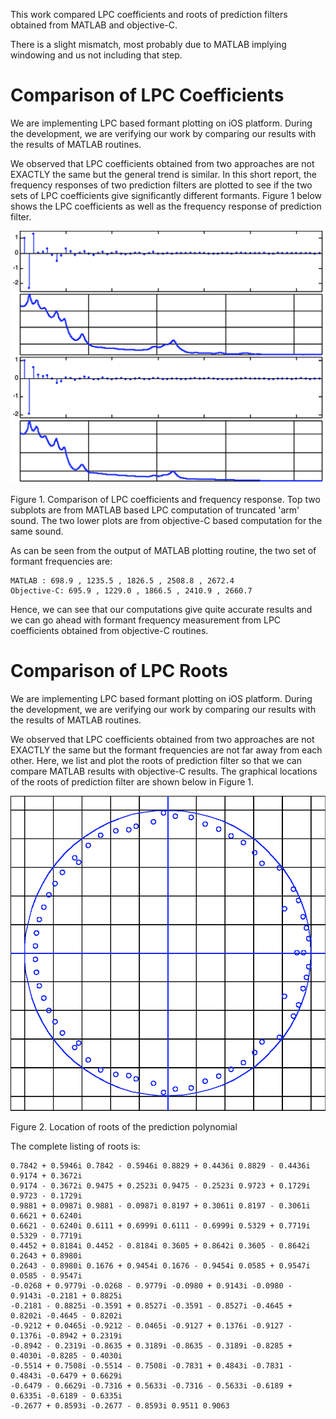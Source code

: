 This work compared LPC coefficients and roots of prediction filters obtained
from MATLAB and objective-C.

There is a slight mismatch, most probably due to MATLAB implying windowing and us
not including that step.

Comparison of LPC Coefficients
==============================

We are implementing LPC based formant plotting on iOS platform. During the
development, we are verifying our work by comparing our results with the results
of MATLAB routines.

We observed that LPC coefficients obtained from two approaches are not EXACTLY
the same but the general trend is similar. In this short report, the frequency
responses of two prediction filters are plotted to see if the two sets of LPC
coefficients give significantly different formants. Figure 1 below shows the LPC
coefficients as well as the frequency response of prediction filter.

![](<compare1.png>)

Figure 1. Comparison of LPC coefficients and frequency response. Top two
subplots are from MATLAB based LPC computation of truncated 'arm' sound. The two
lower plots are from objective-C based computation for the same sound.

As can be seen from the output of MATLAB plotting routine, the two set of
formant frequencies are:

~~~~~~~~~~~~~~~~~~~~~~~~~~~~~~~~~~~~~~~~~~~~~~~~~~~~~~~~~~~~~~~~~~~~~~~~~~~~~~~~
MATLAB : 698.9 , 1235.5 , 1826.5 , 2508.8 , 2672.4  
Objective-C: 695.9 , 1229.0 , 1866.5 , 2410.9 , 2660.7
~~~~~~~~~~~~~~~~~~~~~~~~~~~~~~~~~~~~~~~~~~~~~~~~~~~~~~~~~~~~~~~~~~~~~~~~~~~~~~~~

Hence, we can see that our computations give quite accurate results and we can
go ahead with formant frequency measurement from LPC coefficients obtained from
objective-C routines.

Comparison of LPC Roots
=======================

We are implementing LPC based formant plotting on iOS platform. During the
development, we are verifying our work by comparing our results with the results
of MATLAB routines.

We observed that LPC coefficients obtained from two approaches are not EXACTLY
the same but the formant frequencies are not far away from each other. Here, we
list and plot the roots of prediction filter so that we can compare MATLAB
results with objective-C results. The graphical locations of the roots of
prediction filter are shown below in Figure 1.

![](<compare2.png>)

Figure 2. Location of roots of the prediction polynomial

The complete listing of roots is:

~~~~~~~~~~~~~~~~~~~~~~~~~~~~~~~~~~~~~~~~~~~~~~~~~~~~~~~~~~~~~~~~~~~~~~~~~~~~~~~~
0.7842 + 0.5946i 0.7842 - 0.5946i 0.8829 + 0.4436i 0.8829 - 0.4436i 0.9174 + 0.3672i  
0.9174 - 0.3672i 0.9475 + 0.2523i 0.9475 - 0.2523i 0.9723 + 0.1729i 0.9723 - 0.1729i  
0.9881 + 0.0987i 0.9881 - 0.0987i 0.8197 + 0.3061i 0.8197 - 0.3061i 0.6621 + 0.6240i  
0.6621 - 0.6240i 0.6111 + 0.6999i 0.6111 - 0.6999i 0.5329 + 0.7719i 0.5329 - 0.7719i  
0.4452 + 0.8184i 0.4452 - 0.8184i 0.3605 + 0.8642i 0.3605 - 0.8642i 0.2643 + 0.8980i  
0.2643 - 0.8980i 0.1676 + 0.9454i 0.1676 - 0.9454i 0.0585 + 0.9547i 0.0585 - 0.9547i  
-0.0268 + 0.9779i -0.0268 - 0.9779i -0.0980 + 0.9143i -0.0980 - 0.9143i -0.2181 + 0.8825i  
-0.2181 - 0.8825i -0.3591 + 0.8527i -0.3591 - 0.8527i -0.4645 + 0.8202i -0.4645 - 0.8202i  
-0.9212 + 0.0465i -0.9212 - 0.0465i -0.9127 + 0.1376i -0.9127 - 0.1376i -0.8942 + 0.2319i  
-0.8942 - 0.2319i -0.8635 + 0.3189i -0.8635 - 0.3189i -0.8285 + 0.4030i -0.8285 - 0.4030i  
-0.5514 + 0.7508i -0.5514 - 0.7508i -0.7831 + 0.4843i -0.7831 - 0.4843i -0.6479 + 0.6629i  
-0.6479 - 0.6629i -0.7316 + 0.5633i -0.7316 - 0.5633i -0.6189 + 0.6335i -0.6189 - 0.6335i  
-0.2677 + 0.8593i -0.2677 - 0.8593i 0.9511 0.9063
~~~~~~~~~~~~~~~~~~~~~~~~~~~~~~~~~~~~~~~~~~~~~~~~~~~~~~~~~~~~~~~~~~~~~~~~~~~~~~~~
